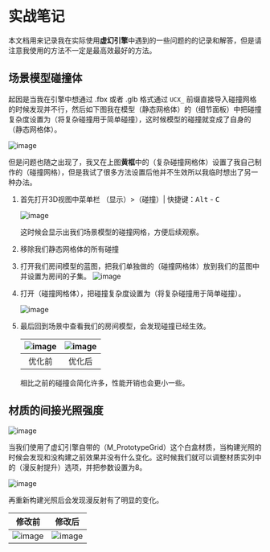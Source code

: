 # 实战笔记

本文档用来记录我在实际使用**虚幻引擎**中遇到的一些问题的的记录和解答，但是请注意我使用的方法不一定是最高效最好的方法。

## 场景模型碰撞体
起因是当我在引擎中想通过 .fbx 或者 .glb 格式通过 `UCX_` 前缀直接导入碰撞网格的时候发现并不行，然后如下图我在模型（静态网格体）的（细节面板）中把碰撞复杂度设置为（将复杂碰撞用于简单碰撞），这时候模型的碰撞就变成了自身的（静态网格体）。

![image](./images/Collider-1.png)

但是问题也随之出现了，我又在上图**黄框**中的（复杂碰撞网格体）设置了我自己制作的（碰撞网格），但是我试了很多方法设置后他并不生效所以我临时想出了另一种办法。

1. 首先打开3D视图中菜单栏 （显示）>（碰撞）| 快捷键：<kbd>Alt</kbd> - <kbd>C</kbd>
   
   ![image](./images/Collider-2.png)

    这时候会显示出我们场景模型的碰撞网格，方便后续观察。

2. 移除我们静态网格体的所有碰撞

3. 打开我们房间模型的蓝图，把我们单独做的（碰撞网格体）放到我们的蓝图中并设置为房间的子集。
    ![image](./images/Collider-3.png)

4. 打开（碰撞网格体），把碰撞复杂度设置为（将复杂碰撞用于简单碰撞）。
    
    ![image](./images/Collider-4.png)

5. 最后回到场景中查看我们的房间模型，会发现碰撞已经生效。


   ![image](./images/Collider-2.png) | ![image](./images/Collider-5.png) 
   :-: | :-:
   优化前 | 优化后

   相比之前的碰撞会简化许多，性能开销也会更小一些。

## 材质的间接光照强度

![image](./images/PracticalLearning-1.png)

当我们使用了虚幻引擎自带的（M_PrototypeGrid）这个白盒材质，当构建光照的时候会发现和没构建之前效果并没有什么变化。这时候我们就可以调整材质实列中的（漫反射提升）选项，并把参数设置为8。

![image](./images/PracticalLearning-2.png)

再重新构建光照后会发现漫反射有了明显的变化。

修改前 |  修改后
:-: | :-:
![image](./images/PracticalLearning-1.png) | ![image](./images/PracticalLearning-3.png)
